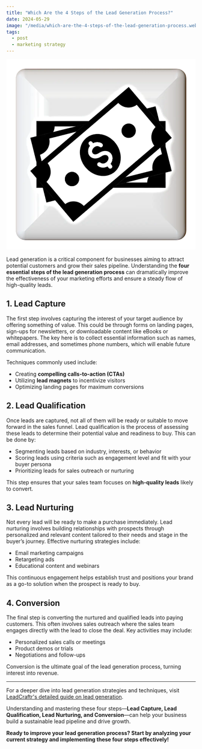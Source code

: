 ```yaml
---
title: "Which Are the 4 Steps of the Lead Generation Process?"
date: 2024-05-29
image: "/media/which-are-the-4-steps-of-the-lead-generation-process.webp"
tags:
  - post
  - marketing strategy
---
```


![Which Are the 4 Steps of the Lead Generation Process?](/media/which-are-the-4-steps-of-the-lead-generation-process.webp)

Lead generation is a critical component for businesses aiming to attract potential customers and grow their sales pipeline. Understanding the **four essential steps of the lead generation process** can dramatically improve the effectiveness of your marketing efforts and ensure a steady flow of high-quality leads.

## 1. **Lead Capture**

The first step involves capturing the interest of your target audience by offering something of value. This could be through forms on landing pages, sign-ups for newsletters, or downloadable content like eBooks or whitepapers. The key here is to collect essential information such as names, email addresses, and sometimes phone numbers, which will enable future communication.

Techniques commonly used include:
- Creating **compelling calls-to-action (CTAs)**
- Utilizing **lead magnets** to incentivize visitors
- Optimizing landing pages for maximum conversions

## 2. **Lead Qualification**

Once leads are captured, not all of them will be ready or suitable to move forward in the sales funnel. Lead qualification is the process of assessing these leads to determine their potential value and readiness to buy. This can be done by:

- Segmenting leads based on industry, interests, or behavior
- Scoring leads using criteria such as engagement level and fit with your buyer persona
- Prioritizing leads for sales outreach or nurturing

This step ensures that your sales team focuses on **high-quality leads** likely to convert.

## 3. **Lead Nurturing**

Not every lead will be ready to make a purchase immediately. Lead nurturing involves building relationships with prospects through personalized and relevant content tailored to their needs and stage in the buyer’s journey. Effective nurturing strategies include:

- Email marketing campaigns
- Retargeting ads
- Educational content and webinars

This continuous engagement helps establish trust and positions your brand as a go-to solution when the prospect is ready to buy.

## 4. **Conversion**

The final step is converting the nurtured and qualified leads into paying customers. This often involves sales outreach where the sales team engages directly with the lead to close the deal. Key activities may include:

- Personalized sales calls or meetings
- Product demos or trials
- Negotiations and follow-ups

Conversion is the ultimate goal of the lead generation process, turning interest into revenue.

---

For a deeper dive into lead generation strategies and techniques, visit [LeadCraftr's detailed guide on lead generation](https://leadcraftr.com/posts/lead-generation/).

Understanding and mastering these four steps—**Lead Capture, Lead Qualification, Lead Nurturing, and Conversion**—can help your business build a sustainable lead pipeline and drive growth.

**Ready to improve your lead generation process? Start by analyzing your current strategy and implementing these four steps effectively!**
